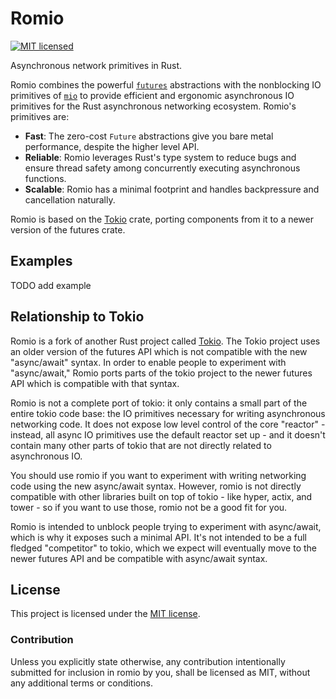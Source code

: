 # Romio

[![MIT licensed][mit-badge]][mit-url]

Asynchronous network primitives in Rust.

Romio combines the powerful [`futures`][futures] abstractions with the
nonblocking IO primitives of [`mio`][mio] to provide efficient and ergonomic
asynchronous IO primitives for the Rust asynchronous networking ecosystem.
Romio's primitives are:

* **Fast**: The zero-cost `Future` abstractions give you bare metal
  performance, despite the higher level API.
* **Reliable**: Romio leverages Rust's type system to reduce bugs and ensure
  thread safety among concurrently executing asynchronous functions.
* **Scalable**: Romio has a minimal footprint and handles backpressure and
  cancellation naturally.

Romio is based on the [Tokio][tokio] crate, porting components from it to a
newer version of the futures crate.

[mit-badge]: https://img.shields.io/badge/license-MIT-blue.svg
[mit-url]: LICENSE-MIT

## Examples

TODO add example

## Relationship to Tokio

Romio is a fork of another Rust project called [Tokio][tokio]. The Tokio
project uses an older version of the futures API which is not compatible with
the new "async/await" syntax. In order to enable people to experiment with
"async/await," Romio ports parts of the tokio project to the newer futures API
which is compatible with that syntax.

Romio is not a complete port of tokio: it only contains a small part of the
entire tokio code base: the IO primitives necessary for writing asynchronous
networking code. It does not expose low level control of the core "reactor" -
instead, all async IO primitives use the default reactor set up - and it
doesn't contain many other parts of tokio that are not directly related to
asynchronous IO.

You should use romio if you want to experiment with writing networking code
using the new async/await syntax. However, romio is not directly compatible
with other libraries built on top of tokio - like hyper, actix, and tower - so
if you want to use those, romio not be a good fit for you.

Romio is intended to unblock people trying to experiment with async/await,
which is why it exposes such a minimal API. It's not intended to be a full
fledged "competitor" to tokio, which we expect will eventually move to the
newer futures API and be compatible with async/await syntax.

## License

This project is licensed under the [MIT license](LICENSE).

### Contribution

Unless you explicitly state otherwise, any contribution intentionally submitted
for inclusion in romio by you, shall be licensed as MIT, without any additional
terms or conditions.

[futures]: https://crates.io/crates/futures
[mio]: https://crates.io/crates/mio
[tokio]: https://crates.io/crates/tokio
